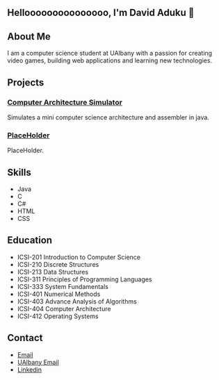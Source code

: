 ## Hellooooooooooooooo, I'm David Aduku 👋

## About Me
I am a computer science student at UAlbany with a passion for creating video games, building web applications and learning new technologies.
<!--
**DavidAAwesome/DavidAAwesome** is a ✨ _special_ ✨ repository because its `README.md` (this file) appears on your GitHub profile.

Here are some ideas to get you started:

- 🔭 I’m currently working on ...
- 🌱 I’m currently learning ...
- 👯 I’m looking to collaborate on ...
- 🤔 I’m looking for help with ...
- 💬 Ask me about ...
- 📫 How to reach me: ...
- 😄 Pronouns: ...
- ⚡ Fun fact: ...
-->

## Projects
### [Computer Architecture Simulator](https://github.com/DavidAAwesome/Computer-Architecture-Simulator-in-Java)
Simulates a mini computer science architecture and assembler in java.

### [PlaceHolder](https://github.com/username/another-project-repo)
PlaceHolder.

## Skills
- Java
- C
- C#
- HTML
- CSS

## Education
- ICSI-201 Introduction to Computer Science
- ICSI-210 Discrete Structures
- ICSI-213 Data Structures
- ICSI-311 Principles of Programming Languages
- ICSI-333 System Fundamentals
- ICSI-401 Numerical Methods
- ICSI-403 Advance Analysis of Algorithms
- ICSI-404 Computer Architecture
- ICSI-412 Operating Systems

## Contact
- [Email](davidaduku562@gmail.com)
- [UAlbany Email](ddaduku@albany.edu)
- [Linkedin](https://www.linkedin.com/in/david-aduku-47a249251/)



